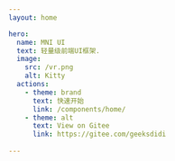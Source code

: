 ```yaml
---
layout: home

hero:
  name: MNI UI
  text: 轻量级前端UI框架.
  image:
    src: /vr.png
    alt: Kitty
  actions:
    - theme: brand
      text: 快速开始
      link: /components/home/
    - theme: alt
      text: View on Gitee
      link: https://gitee.com/geeksdidi
 
---
```

